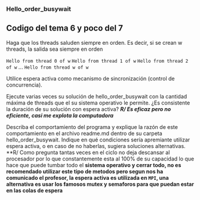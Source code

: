 ### Hello_order_busywait

## Codigo del tema 6 y poco del 7

Haga que los threads saluden siempre en orden. Es decir, si se crean w threads, la salida sea siempre en orden

`Hello from thread 0 of w`
`Hello from thread 1 of w`
`Hello from thread 2 of w`
...
`Hello from thread w of w`

Utilice espera activa como mecanismo de sincronización (control de concurrencia).

Ejecute varias veces su solución de hello_order_busywait con la cantidad máxima de threads que el su sistema operativo le permite. ¿Es consistente la duración de su solución con espera activa? ***R/ Es eficaz pero no eficiente, casi me explota la computadora***

Describa el comportamiento del programa y explique la razón de este comportamiento en el archivo readme.md dentro de su carpeta hello_order_busywait. Indique en qué condiciones sería apremiante utilizar espera activa, o en caso de no haberlas, sugiera soluciones alternativas.
**R/ Como pregunta tantas veces en el ciclo no deja descansar al procesador por lo que constantemente esta al 100% de su capacidad lo que hace que puede tumbar todo el **sistema operativo y cerrar todo, no es recomendado utilizar este tipo de metodos pero segun nos ha comunicado el profesor, la espera activa es utilizada en `MPI`, una alternativa es usar los famosos mutex y semaforos para que puedan estar en las colas de espera**
